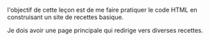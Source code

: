 l'objectif de cette leçon est de me faire pratiquer le code HTML en construisant un site de recettes basique.

Je dois avoir une page principale qui redirige vers diverses recettes.